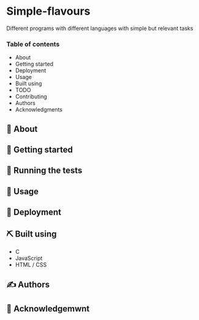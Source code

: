 # Simple-flavours
<p>Different programs with different languages with simple but relevant tasks</p>
<h3>Table of contents</h3>
 <ul>
<a><li>About</li></a>
<a><li>Getting started</li></a>
<a><li>Deployment</li></a>
<a><li>Usage</li></a>
<a><li>Built using</li></a>
<a><li>TODO</li></a>
<a><li>Contributing</li></a>
<a><li>Authors</li></a>
<a><li>Acknowledgments</li></a>
 </ul>

## 🧐 About

## 🏁 Getting started

## 🔧 Running the tests

## 🎈 Usage

## 🚀 Deployment</h2>

## ⛏️ Built using

- C
- JavaScript
- HTML / CSS

## ✍️ Authors
## 🎉 Acknowledgemwnt
